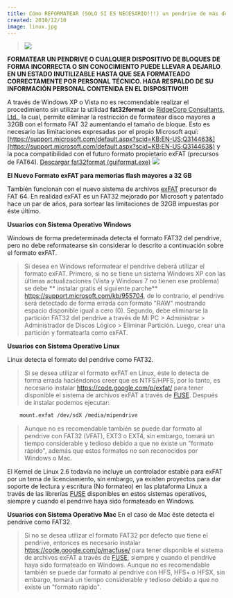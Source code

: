 ```yaml
---
title: Cómo REFORMATEAR (SOLO SI ES NECESARIO!!!) un pendrive de más de 32 GB
created: 2010/12/10
image: linux.jpg
---
```


> ![](https://blog.olafrv.com/wp-content/uploads/2010/11/dialog_warning.png)

**FORMATEAR UN PENDRIVE O CUALQUIER DISPOSITIVO DE BLOQUES DE FORMA INCORRECTA O SIN CONOCIMIENTO PUEDE LLEVAR A DEJARLO EN UN ESTADO INUTILIZABLE HASTA QUE SEA FORMATEADO CORRECTAMENTE POR PERSONAL TÉCNICO. HAGA RESPALDO DE SU INFORMACIÓN PERSONAL CONTENIDA EN EL DISPOSITIVO!!!**

A través de Windows XP o Vista no es recomendable realizar el procedimiento sin utilizar la utilidad **fat32format** de [RidgeCorp Consultants, Ltd.](https://www.ridgecrop.demon.co.uk/index.htm), la cual, permite eliminar la restricción de formatear disco mayores a 32GB con el formato FAT 32 aumentando el tamaño de bloque. Esto es necesario las limitaciones expresadas por el propio Microsoft aquí: [https://support.microsoft.com/default.aspx?scid=KB;EN-US;Q314463&](https://support.microsoft.com/default.aspx?scid=KB;EN-US;Q314463&) y la poca compatibilidad con el futuro formato propietario exFAT (precursos de FAT64). [Descargar fat32format (guiformat.exe)](https://blog.olafrv.com/wp-content/uploads/2010/11/guiformat.exe) ![](https://blog.olafrv.com/wp-content/uploads/2010/11/guiformat-243x300.png)   


**El Nuevo Formato exFAT para memorias flash mayores a 32 GB** 

También funcionan con el nuevo sistema de archivos [exFAT](https://es.wikipedia.org/wiki/ExFAT) precursor de FAT 64. En realidad exFAT es un FAT32 mejorado por Microsoft y patentado hace un par de años, para sortear las limitaciones de 32GB impuestas por éste último.   


**Usuarios con Sistema Operativo Windows**

Windows de forma predeterminada detecta el formato FAT32 del pendrive, pero no debe reformatearse sin considerar lo descrito a continuación sobre el formato exFAT. 

> Si desea en Windows reformatear el pendrive deberá utilizar el formato exFAT. Primero, si no se tiene un sistema Windows XP con las últimas actualizaciones (Vista y Windows 7 no tienen ese problema) se debe ** instalar gratis el siguiente parche** <https://support.microsoft.com/kb/955704>, de lo contrario, el pendrive será detectado de forma errada con formato "RAW" mostrando espacio disponible igual a cero (0). Segundo, debe eliminarse la partición FAT32 del pendrive a través de Mi PC > Administrar > Administrador de Discos Lógico > Eliminar Partición. Luego, crear una partición y formatearla como exFAT. 

**Usuarios con Sistema Operativo Linux**

Linux detecta el formato del pendrive como FAT32.

> Si se desea utilizar el formato exFAT en Linux, éste lo detecta de forma errada haciéndonos creer que es NTFS/HPFS, por lo tanto, es necesario instalar <https://code.google.com/p/exfat/> para tener disponible el sistema de archivos exFAT a través de [FUSE](https://fuse.sourceforge.net/). Después de instalar podemos ejecutar:

```bash
    mount.exfat /dev/sdX /media/mipendrive
```

> Aunque no es recomendable también se puede dar formato al pendrive con FAT32 (VFAT), EXT3 o EXT4, sin embargo, tomará un tiempo considerable y tedioso debido a que no existe un "formato rápido", además que estos formatos no son reconocidos por Windows o Mac.

El Kernel de Linux 2.6 todavía no incluye un controlador estable para exFAT por un tema de licenciamiento, sin embargo, ya existen proyectos para dar soporte de lectura y escritura (No formateo) en las plataforma Linux a través de las librerías [FUSE](https://fuse.sourceforge.net/) disponibles en estos sistemas operativos, siempre y cuando el pendrive haya sido formateado en Windows.

**Usuarios con Sistema Operativo Mac** En el caso de Mac éste detecta el pendrive como FAT32. 

> Si no se desea utilizar el formato FAT32 por defecto que tiene el pendrive, entonces es necesario instalar <https://code.google.com/p/macfuse/> para tener disponible el sistema de archivos exFAT a través de [FUSE](https://fuse.sourceforge.net/), siempre y cuando el pendrive haya sido formateado en Windows. Aunque no es recomendable también se puede dar formato al pendrive con HFS, HFS+ o HFSX, sin embargo, tomará un tiempo considerable y tedioso debido a que no existe un "formato rápido".
